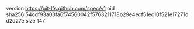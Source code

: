 version https://git-lfs.github.com/spec/v1
oid sha256:54cdf93a03fa6f74560042f5763211718b29e4ecf51ec10f521e17271dd2d27e
size 147

